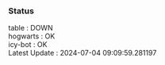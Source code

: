 ### Status


table : DOWN  
hogwarts : OK  
icy-bot : OK  
Latest Update : 2024-07-04 09:09:59.281197
